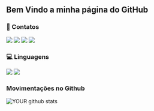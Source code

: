 ## Bem Vindo a minha página do GitHub

### 📱 Contatos
[<img src="https://img.shields.io/badge/linkedin-%230077B5.svg?&style=for-the-badge&logo=linkedin&logoColor=white" />](https://www.linkedin.com/in/n%C3%ADcollas-ivanno-093532134/) [<img src = "https://img.shields.io/badge/instagram-%23E4405F.svg?&style=for-the-badge&logo=instagram&logoColor=white">](https://www.instagram.com/nicollasivanno/) [<img src = "https://img.shields.io/badge/facebook-%231877F2.svg?&style=for-the-badge&logo=facebook&logoColor=white">](https://www.facebook.com/nicollas.ivanno/) [<img src="https://img.shields.io/badge/gmail-%23D14836.svg?&style=for-the-badge&logo=gmail&logoColor=white">](mailto:nicollas.ivanno@gmail.com)

### 💻 Linguagens
<img src="https://img.shields.io/badge/python%20-%2314354C.svg?&style=for-the-badge&logo=python&logoColor=white"> <img src="https://img.shields.io/badge/java-%23ED8B00.svg?&style=for-the-badge&logo=java&logoColor=white">

### Movimentações no Github
![YOUR github stats](https://github-readme-stats.vercel.app/api?username=niscas123)

